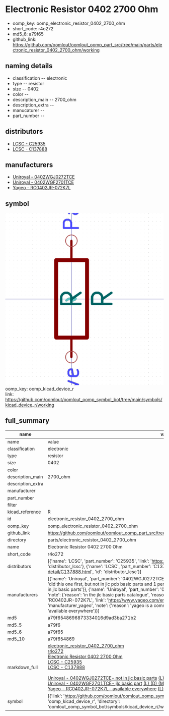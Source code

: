 # Electronic Resistor 0402 2700 Ohm

  
* oomp_key: oomp_electronic_resistor_0402_2700_ohm 
* short_code: r4o272
* md5_6: a79f65  
* github_link: https://github.com/oomlout/oomlout_oomp_part_src/tree/main/parts/electronic_resistor_0402_2700_ohm/working  
## naming details
* classification -- electronic
* type -- resistor
* size -- 0402
* color -- 
* description_main -- 2700_ohm
* description_extra -- 
* manucaturer -- 
* part_number -- 

## distributors
* [LCSC - C25935](https://lcsc.com/product-detail/C25935.html)  
* [LCSC - C137888](https://lcsc.com/product-detail/C137888.html)  

## manufacturers
* [Uniroyal - 0402WGJ0272TCE]()  
* [Uniroyal - 0402WGF2701TCE]()  
* [Yageo - RC0402JR-072K7L](https://www.yageo.com/en/Chart/Download/pdf/RC0402JR-072K7L)  

## symbol

![](symbol/0/working/working_600.png)  
oomp_key: oomp_kicad_device_r  
link: https://github.com/oomlout/oomlout_oomp_symbol_bot/tree/main/symbols/kicad_device_r/working  


## full_summary
| name | value | 
| --- | --- | 
| name | value | 
| classification | electronic | 
| type | resistor | 
| size | 0402 | 
| color |  | 
| description_main | 2700_ohm | 
| description_extra |  | 
| manufacturer |  | 
| part_number |  | 
| filter |  | 
| kicad_reference | R | 
| id | electronic_resistor_0402_2700_ohm | 
| oomp_key | oomp_electronic_resistor_0402_2700_ohm | 
| github_link | https://github.com/oomlout/oomlout_oomp_part_src/tree/main/parts/electronic_resistor_0402_2700_ohm/working | 
| directory | parts/electronic_resistor_0402_2700_ohm | 
| name | Electronic Resistor 0402 2700 Ohm | 
| short_code | r4o272 | 
| distributors | [{'name': 'LCSC', 'part_number': 'C25935', 'link': 'https://lcsc.com/product-detail/C25935.html', 'id': 'distributor_lcsc'}, {'name': 'LCSC', 'part_number': 'C137888', 'link': 'https://lcsc.com/product-detail/C137888.html', 'id': 'distributor_lcsc'}] | 
| manufacturers | [{'name': 'Uniroyal', 'part_number': '0402WGJ0272TCE', 'link': '', 'id': 'manufacturer_uniroyal', 'note': {'reason': 'did this one first, but not in jlc pcb basic parts and 1 percent are and they are the same price', 'reason_short': 'not in jlc basic parts'}}, {'name': 'Uniroyal', 'part_number': '0402WGF2701TCE', 'link': '', 'id': 'manufacturer_uniroyal', 'note': {'reason': 'in the jlc basic parts catalogue', 'reason_short': 'jlc basic part'}}, {'name': 'Yageo', 'part_number': 'RC0402JR-072K7L', 'link': 'https://www.yageo.com/en/Chart/Download/pdf/RC0402JR-072K7L', 'id': 'manufacturer_yageo', 'note': {'reason': 'yageo is a commonly cross referenced part number', 'reason_short': 'available everywhere'}}] | 
| md5 | a79f6548696873334016d9ad3ba271b2 | 
| md5_5 | a79f6 | 
| md5_6 | a79f65 | 
| md5_10 | a79f654869 | 
| markdown_full | [electronic_resistor_0402_2700_ohm](https://github.com/oomlout/oomlout_oomp_part_src/tree/main/parts/electronic_resistor_0402_2700_ohm/working)<br>[r4o272](https://github.com/oomlout/oomlout_oomp_part_src/tree/main/parts/electronic_resistor_0402_2700_ohm/working)<br>[Electronic Resistor 0402 2700 Ohm](https://github.com/oomlout/oomlout_oomp_part_src/tree/main/parts/electronic_resistor_0402_2700_ohm/working)<br>[LCSC - C25935<br>](https://lcsc.com/product-detail/C25935.html)[LCSC - C137888<br>](https://lcsc.com/product-detail/C137888.html)<br>[Uniroyal - 0402WGJ0272TCE- not in jlc basic parts]() [(L)  ](https://www.lcsc.com/search?q=0402WGJ0272TCE)[(D)  ](https://www.digikey.com/en/products?keywords=0402WGJ0272TCE)[(M)  ](https://www.mouser.com/Search/Refine?Keyword=0402WGJ0272TCE)[(N)  ](https://www.newark.com/search?st=0402WGJ0272TCE)[(SZ)  ](https://so.szlcsc.com/global.html?k=0402WGJ0272TCE)<br>[Uniroyal - 0402WGF2701TCE- jlc basic part]() [(L)  ](https://www.lcsc.com/search?q=0402WGF2701TCE)[(D)  ](https://www.digikey.com/en/products?keywords=0402WGF2701TCE)[(M)  ](https://www.mouser.com/Search/Refine?Keyword=0402WGF2701TCE)[(N)  ](https://www.newark.com/search?st=0402WGF2701TCE)[(SZ)  ](https://so.szlcsc.com/global.html?k=0402WGF2701TCE)<br>[Yageo - RC0402JR-072K7L- available everywhere](https://www.yageo.com/en/Chart/Download/pdf/RC0402JR-072K7L) [(L)  ](https://www.lcsc.com/search?q=RC0402JR-072K7L)[(D)  ](https://www.digikey.com/en/products?keywords=RC0402JR-072K7L)[(M)  ](https://www.mouser.com/Search/Refine?Keyword=RC0402JR-072K7L)[(N)  ](https://www.newark.com/search?st=RC0402JR-072K7L)[(SZ)  ](https://so.szlcsc.com/global.html?k=RC0402JR-072K7L)<br> | 
| symbol | [{'link': 'https://github.com/oomlout/oomlout_oomp_symbol_bot/tree/main/symbols/kicad_device_r', 'oomp_key': 'oomp_kicad_device_r', 'directory': 'oomlout_oomp_symbol_bot/symbols/kicad_device_r//working/working.kicad_sym'}] | 
